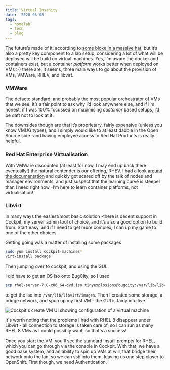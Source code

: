 ```yaml
---
title: Virtual Insanity
date: '2020-05-08'
tags:
  - homelab
  - tech
  - blog
---
```

The future’s made of it, according to [some bloke in a massive hat](https://youtu.be/4JkIs37a2JE), but it’s also a pretty key component to a lab setup, considering a lot of what will be deployed will be build on virtual machines. Yes, I’m aware the docker and containers exist, but a container *platform* works better when deployed on VMs :-) there are, it seems, three main ways to go about the provision of VMs, VMWare, RHEV, and libvirt. 

### VMWare
The defacto standard, and probably the most popular orchestrator of VMs that we see. It’s a fair point to ask why I’d look anywhere else, and if I’m honest, if I was 100% focussed on maximising *customer* based setups, I’d be daft not to look at it. 

The downsides though are that it’s proprietary, fairly expensive (unless you know VMUG types), and I simply would like to at least dabble in the Open Source side -and having employee access to Red Hat Products is really helpful. 

### Red Hat Enterprise Virtualisation 
With VMWare discounted (at least for now, I may end up back there eventually!) the natural contender is our offering, RHEV. I had a look [around the documentation](https://access.redhat.com/documentation/en-us/red_hat_virtualization/4.3/html-single/installing_red_hat_virtualization_as_a_standalone_manager_with_local_databases/index) and quickly got scared off by the talk of nodes and manager environments, and just suspect that the learning curve is steeper than I need right now -I’m here to learn container platforms, not virtualisation!

### Libvirt
In many ways the easiest/most basic solution -there is decent support in Cockpit, my server admin tool of choice, and it’s also a good option to build from. Start easy, and if I need to get more complex, I can up my game to one of the other choices. 

Getting going was a matter of installing some packages

```bash
sudo yum install cockpit-machines*
virt-install package
```

Then jumping over to cockpit, and using the GUI. 

I did have to get an OS iso onto BugCity, so I used 

```bash
scp rhel-server-7.8-x86_64-dvd.iso tinyexplosions@bugcity:/var/lib/libvirt/images/rhel-server-7.8-x86_64-dvd.iso
```

to get the iso into `/var/lib/libvirt/images`. Then I created some storage, a bridge network, and spun up my first VM - the GUI is fairly intuitive

![Cockpit's create VM UI showing configuration of a virtual machine](/images/create-vm.png "UI for creating a VM (ignore the warning on installation source, that's to be sorted another day. Still works as it should though)")

It's worth noting that the problems I had with RHEL 8 disappear under Libvirt - all connection to storage is taken care of, so I can run as many RHEL 8 VMs as I could possibly want, so that's a success!

Once you start the VM, you'll see the standard install prompts for RHEL, which you can go through via the console in Cockpit. With that, we have a good base system, and an ability to spin up VMs at will, that bridge their network onto the lan, so we can ssh into them, leaving us one step closer to OpenShift. First though, we need Authentication.